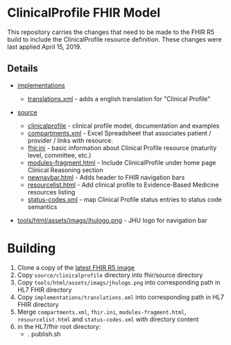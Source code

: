 # ClinicalProfile FHIR Model

This repository carries the changes that need to be made to the FHIR R5 build to include the ClinicalProfile resource 
definition.  These changes were last applied April 15, 2019.

## Details
* [implementations](implementations)
  * [translations.xml](implementations/translations.xml) - adds a english translation for "Clinical Profile"
  
* [source](source)
  * [clinicalprofile](source/clinicalprofile) - clinical profile model, documentation and examples
  * [compartments.xml](source/compartments.xml) - Excel Spreadsheet that associates patient / provider / links with resource.  
  * [fhir.ini](source/fhir.ini) - basic information about Clinical Profile resource (maturity level, committee, etc.)
  * [modules-fragment.html](source/modules-fragment.html) - Include ClinicalProfile under home page Clinical Reasoning section
  * [newnavbar.html](source/newnavbar.html) - Adds header to FHIR navigation bars
  * [resourcelist.html](source/resourcelist.html) - Add clinical profile to Evidence-Based Medicine resources listing
  * [status-codes.xml](source/status-codes.xml) - map Clinical Profile status entries to status code semantics
  
* [tools/html/assets/imags/jhulogo.png](tools/html/assets/imags/jhulogo.png) - JHU logo for navigation bar
  
 
 # Building
 1) Clone a copy of the [latest FHIR R5 image](https://github.com/HL7/fhir)
 2) Copy `source/clinicalprofile` directory into fhir/source directory
 3) Copy `tools/html/assets/imags/jhulogo.png` into corresponding path in HL7 FHIR directory
 4) Copy `implementations/translations.xml` into corresponding path in HL7 FHIR directory
 3) Merge `compartments.xml`, `fhir.ini`, `modules-fragment.html`, `resourcelist.html` and `status-codes.xml` with directory content
 4) in the HL7/fhir root directory:
    * . publish.sh
 